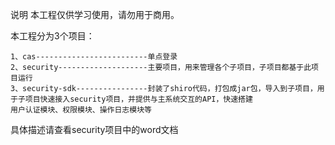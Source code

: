 说明
本工程仅供学习使用，请勿用于商用。

本工程分为3个项目：

    1、cas-------------------------单点登录
    2、security--------------------主要项目，用来管理各个子项目，子项目都基于此项目运行
    3、security-sdk----------------封装了shiro代码，打包成jar包，导入到子项目，用于子项目快速接入security项目，并提供与主系统交互的API，快速搭建                                                         用户认证模块、权限模块、操作日志模块等

具体描述请查看security项目中的word文档
